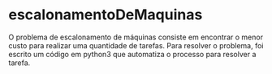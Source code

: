 # escalonamentoDeMaquinas
O problema de escalonamento de máquinas consiste em encontrar o menor custo para realizar uma quantidade de tarefas. Para resolver o problema, foi escrito um código em python3 que automatiza o processo para resolver a tarefa.
